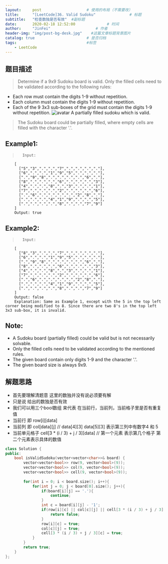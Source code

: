 ```yaml
---
layout:     post                    # 使用的布局（不需要改） 
title:      "[LeetCode]36. Valid Sudoku"               # 标题  
subtitle:   "检查数独是否有效"  #副标题 
date:       2020-02-18 12:52:00              # 时间 
author:     "JinFei"                    # 作者 
header-img: "img/post-bg-desk.jpg"    #这篇文章标题背景图片 
catalog: true                       # 是否归档 
tags:                               #标签     
    - LeetCode 
---
```


## 题目描述
> Determine if a 9x9 Sudoku board is valid. Only the filled cells need to be validated according to the following rules:

- Each row must contain the digits 1-9 without repetition.
- Each column must contain the digits 1-9 without repetition.
- Each of the 9 3x3 sub-boxes of the grid must contain the digits 1-9 without repetition.
![avatar](https://upload.wikimedia.org/wikipedia/commons/thumb/f/ff/Sudoku-by-L2G-20050714.svg/250px-Sudoku-by-L2G-20050714.svg.png)
A partially filled sudoku which is valid.

> The Sudoku board could be partially filled, where empty cells are filled with the character '.'.
## Example1:
 
>       Input:
        [
          ["5","3",".",".","7",".",".",".","."],
          ["6",".",".","1","9","5",".",".","."],
          [".","9","8",".",".",".",".","6","."],
          ["8",".",".",".","6",".",".",".","3"],
          ["4",".",".","8",".","3",".",".","1"],
          ["7",".",".",".","2",".",".",".","6"],
          [".","6",".",".",".",".","2","8","."],
          [".",".",".","4","1","9",".",".","5"],
          [".",".",".",".","8",".",".","7","9"]
        ]
        Output: true

## Example2:
 
>       Input:
        [
          ["8","3",".",".","7",".",".",".","."],
          ["6",".",".","1","9","5",".",".","."],
          [".","9","8",".",".",".",".","6","."],
          ["8",".",".",".","6",".",".",".","3"],
          ["4",".",".","8",".","3",".",".","1"],
          ["7",".",".",".","2",".",".",".","6"],
          [".","6",".",".",".",".","2","8","."],
          [".",".",".","4","1","9",".",".","5"],
          [".",".",".",".","8",".",".","7","9"]
        ]
        Output: false
        Explanation: Same as Example 1, except with the 5 in the top left corner being modified to 8. Since there are two 8's in the top left 3x3 sub-box, it is invalid.

## Note:
- A Sudoku board (partially filled) could be valid but is not necessarily solvable.
- Only the filled cells need to be validated according to the mentioned rules.
- The given board contain only digits 1-9 and the character '.'.
- The given board size is always 9x9.
  
## 解题思路
- 首先要理解清题意 这里的数独并没有说必须要有解
- 只是说 给出的数独是否有效
- 我们可以用三个bool数组 来代表 在当前行，当前列，当前格子里是否有重复值
- 当前行 即 row[i][data]
- 当前列 即 col[data][j]    // data[4][3] data[5][3] 表示第三列中有数字4 和 5
- 当前单元格子 cell[3 * (i / 3) + j / 3][data] // 第一个元素 表示第几个格子 第二个元素表示具体的数值
  
```C++
class Solution {
public:
    bool isValidSudoku(vector<vector<char>>& board) {
        vector<vector<bool>> row(9, vector<bool>(9));
        vector<vector<bool>> col(9, vector<bool>(9));
        vector<vector<bool>> cell(9, vector<bool>(9));
        
        for(int i = 0; i < board.size(); i++){
            for(int j = 0; j < board[0].size(); j++){
                if(board[i][j] == '.'){
                    continue;
                }
                int c = board[i][j] - '1';
                if(row[i][c] || col[c][j] || cell[3 * (i / 3) + j / 3][c]){
                    return false;
                }
                row[i][c] = true;
                col[c][j] = true;
                cell[3 * (i / 3) + j / 3][c] = true;
            }
        }
        return true;
    }
};
```
